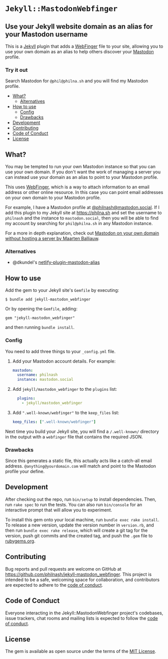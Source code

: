 # `Jekyll::MastodonWebfinger`

<h2>Use your Jekyll website domain as an alias for your Mastodon username</h2>

This is a [Jekyll](https://jekyllrb.com/) plugin that adds a [WebFinger](https://webfinger.net/) file to your site, allowing you to use your own domain as an alias to help others discover your [Mastodon](https://joinmastodon.org/) profile.

<h3>Try it out</h3>

Search Mastodon for `@phil@philna.sh` and you will find my Mastodon profile.

* [What?](#what)
  * [Alternatives](#alternatives)
* [How to use](#how-to-use)
  * [Config](#config)
  * [Drawbacks](#drawbacks)
* [Development](#development)
* [Contributing](#contributing)
* [Code of Conduct](#code-of-conduct)
* [License](#license)

## What?

You may be tempted to run your own Mastodon instance so that you can use your own domain. If you don't want the work of managing a server you can instead use your domain as an alias to point to your Mastodon profile.

This uses [WebFinger](https://webfinger.net/), which is a way to attach information to an email address or other online resource. In this case you can point email addresses on your own domain to your Mastodon profile.

For example, I have a Mastodon profile at [@philnash@mastodon.social](https://mastodon.social/@philnash). If I add this plugin to my Jekyll site at https://philna.sh and set the username to `philnash` and the instance to `mastodon.social`, then you will be able to find my account by searching for `phil@philna.sh` in any Mastodon instance.

For a more in depth explanation, check out [Mastodon on your own domain without hosting a server
by Maarten Balliauw](https://blog.maartenballiauw.be/post/2022/11/05/mastodon-own-donain-without-hosting-server.html).

### Alternatives

* @dkundel's [netlify-plugin-mastodon-alias](https://github.com/dkundel/netlify-plugin-mastodon-alias)

## How to use

Add the gem to your Jekyll site's `Gemfile` by executing:

    $ bundle add jekyll-mastodon_webfinger

Or by opening the `Gemfile`, adding:

    gem "jekyll-mastodon_webfinger"

and then running `bundle install`.

### Config

You need to add three things to your `_config.yml` file.

1. Add your Mastodon account details. For example:

   ```yml
   mastodon:
     username: philnash
     instance: mastodon.social
   ```

2. Add `jekyll/mastodon_webfinger` to the `plugins` list:

   ```yml
     plugins:
       - jekyll/mastodon_webfinger
   ```

3. Add `".well-known/webfinger"` to the `keep_files` list:

   ```yml
   keep_files: [".well-known/webfinger"]
   ```


Next time you build your Jekyll site, you will find a `/.well-known/` directory in the output with a `webfinger` file that contains the required JSON.

### Drawbacks

Since this generates a static file, this actually acts like a catch-all email address. `@anything@yourdomain.com` will match and point to the Mastodon profile your define.

## Development

After checking out the repo, run `bin/setup` to install dependencies. Then, run `rake spec` to run the tests. You can also run `bin/console` for an interactive prompt that will allow you to experiment.

To install this gem onto your local machine, run `bundle exec rake install`. To release a new version, update the version number in `version.rb`, and then run `bundle exec rake release`, which will create a git tag for the version, push git commits and the created tag, and push the `.gem` file to [rubygems.org](https://rubygems.org).

## Contributing

Bug reports and pull requests are welcome on GitHub at https://github.com/philnash/jekyll-mastodon_webfinger. This project is intended to be a safe, welcoming space for collaboration, and contributors are expected to adhere to the [code of conduct](https://github.com/philnash/jekyll-mastodon_webfinger/blob/main/CODE_OF_CONDUCT.md).

## Code of Conduct

Everyone interacting in the Jekyll::MastodonWebfinger project's codebases, issue trackers, chat rooms and mailing lists is expected to follow the [code of conduct](https://github.com/philnash/jekyll-mastodon_webfinger/blob/main/CODE_OF_CONDUCT.md).

## License

The gem is available as open source under the terms of the [MIT License](https://github.com/philnash/jekyll-mastodon_webfinger/blob/main/LICENSE).